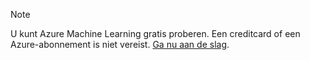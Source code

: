 > [!NOTE]
> U kunt Azure Machine Learning gratis proberen. Een creditcard of een Azure-abonnement is niet vereist. <a href="https://studio.azureml.net/?selectAccess=true&o=2" target="_blank">Ga nu aan de slag</a>.
> 
> 

